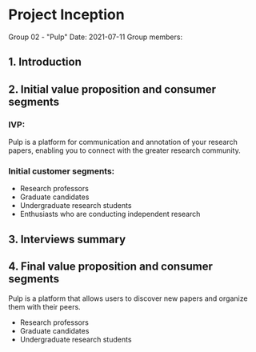 # Project Inception

Group 02 - "Pulp"
Date: 2021-07-11
Group members:

## 1. Introduction


## 2. Initial value proposition and consumer segments

### IVP:
Pulp is a platform for communication and annotation of your research papers, enabling you to connect with the greater research community.

### Initial customer segments:
- Research professors
- Graduate candidates
- Undergraduate research students
- Enthusiasts who are conducting independent research

## 3. Interviews summary


## 4. Final value proposition and consumer segments
Pulp is a platform that allows users to discover new papers and organize them with their peers.

- Research professors
- Graduate candidates
- Undergraduate research students
